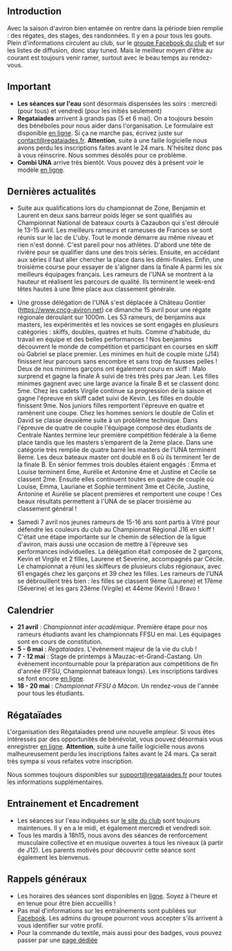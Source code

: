 ## Introduction

Avec la saison d'aviron bien entamée on rentre dans la période bien remplie : des régates, des stages, des randonnées. Il y en a pour tous les gouts. Plein d'informations circulent au club, sur le [groupe Facebook du club](https://www.facebook.com/groups/178457672172317/) et sur les listes de diffusion, donc stay tuned. Mais le meilleur moyen d'être au courant est toujours venir ramer, surtout avec le beau temps au rendez-vous.

## Important

* **Les séances sur l'eau** sont désormais dispensées les soirs : mercredi (pour tous) et vendredi (pour les initiés seulement)
* **Regataiades** arrivent à grands pas (5 et 6 mai). On a toujours besoin des bénéboles pour nous aider dans l'organisation. Le formulaire est disponible [en ligne](http://registration.regataiades.fr/fr/volunteering-registration#). Si ça ne marche pas, écrivez juste sur contact@regataiades.fr. **Attention**, suite à une faille logicielle nous avons perdu les inscriptions faites avant le 24 mars. N'hésitez donc pas à vous réinscrire. Nous sommes désolés pour ce problème.
* **Combi UNA** arrive très bientôt. Vous pouvez dès à présent voir le modèle [en ligne](http://univ-nantes-aviron.fr/libraries/images/universite-nantes-aviron-una-2-src-7832087389.jpg).

## Dernières actualités

* Suite aux qualifications lors du championnat de Zone, Benjamin et Laurent en deux sans barreur poids léger se sont qualifiés au Championnat National de bateaux courts à Cazaubon qui s'est déroulé le 13-15 avril. Les meilleurs rameurs et rameuses de Frances se sont réunis sur le lac de L'uby. Tout le monde démarre au même niveau et rien n'est donné. C'est pareil pour nos athlètes. D'abord une tête de rivière pour se qualifier dans une des trois séries. Ensuite, en accédant aux séries il faut aller chercher la place dans les démi-finales. Enfin, une troisième course pour essayer de s'aligner dans la finale A parmi les six meilleurs équipages français. Les rameurs de l'UNA se montrent à la hauteur et réalisent les parcours de qualité. Ils terminent le week-end têtes hautes à une 9me place aux classement générale.

* Une grosse délégation de l'UNA s'est déplacée à Château Gontier (https://www.cncg-aviron.net) ce dimanche 15 avril pour une régate régionale déroulant sur 1000m. Les 53 rameurs, de benjamins aux masters, les expérimentés et les novices se sont engagés en plusieurs catégories : skiffs, doubles, quatres et huits. Comme d'habitude, du travail en équipe et des belles performances !
Nos benjamins découvrent le monde de compétition et participant en courses en skiff où Gabriel se place premier.
Les minimes en huit de couple mixte (J14) finissent leur parcours sans encombre et sans trop de fausses pelles ! Deux de nos minimes garçons ont également couru en skiff : Malo surprend et gagne la finale À suivi de très très près par Jean.
Les filles minimes gagnent avec une large avance la finale B et se classent donc 5me.
Chez les cadets Virgile continue sa progression de la saison et gagne l'épreuve en skiff cadet suivi de Kevin. Les filles en double finissent 9me.
Nos juniors filles remportent l'épreuve en quatre et ramènent une coupe.
Chez les hommes seniors le double de Colin et David se classe deuxième suite à un problème technique.  Dans l'épreuve de quatre de couple l'équipage composé des étudiants de Centrale Nantes termine leur première compétition fédérale à la 6eme place tandis que les masters s’emparent de la 2eme place.
Dans une catégorie très remplie de quatre barré les masters de l'UNA terminent 8eme. Les deux bateaux master ont doublé en 8 où ils terminent 1er de la finale B.
En sénior femmes trois doubles étaient engagés : Emma et Louise terminent 6me, Aurélie et Antonine 4me et Justine et Cécile se classent 2me. Ensuite elles continuent toutes en quatre de couple où Louise, Emma, Lauriane et Sophie terminent 3me et Cécile, Justine, Antonine et Aurélie se placent premières et remportent une coupe !
Ces beaux résultats permettent à l'UNA de se placer troisième au classement général !

* Samedi 7 avril nos jeunes rameurs de 15-16 ans sont partis à Vitré pour défendre les couleurs du club au Championnat Régional J16 en skiff ! C'était une étape importante sur le chemin de sélection de la ligue d'aviron, mais aussi une occasion de mettre à l'épreuve ses performances individuelles. La délégation était composée de 2 garçons, Kevin et Virgile et 2 filles, Laurene et Severine, accompagnés par Cécile.
Le championnat a réuni les skiffeurs de plusieurs clubs régionaux, avec 61 engagés chez les garçons et 39 chez les filles. Les rameurs de l'UNA se débrouillent très bien : les filles se classent 9ème (Laurene) et 17ème (Séverine) et les gars 23ème (Virgile) et 44ème (Kevin) !
Bravo !

## Calendrier

* **21 avril** : *Championnat inter académique*. Première étape pour nos rameurs étudiants avant les championnats FFSU en mai. Les équipages sont en cours de constitution.
* **5 - 6 mai** : *Regataiades*. L'évènement majeur de la vie du club !
* **7 - 12 mai** : Stage de printemps à Mauzac-et-Grand-Castang. Un événement incontournable pour la préparation aux compétitions de fin d'année (FFSU, Championnat bateaux longs). Les inscriptions tardives se font encore [en ligne](https://www.helloasso.com/associations/universite-de-nantes-aviron/evenements/stage-de-printemps-a-mauzac-et-grand-castang).
* **18 - 20 mai** : *Championnat FFSU à Mâcon*. Un rendez-vous de l'année pour tous les étudiants.

## Régataïades

L'organisation des Régataïades prend une nouvelle ampleur. Si vous êtes intéressés par des opportunités de bénévolat, vous pouvez désormais vous enregistrer [en ligne](http://registration.regataiades.fr/fr/volunteering-registration). **Attention**, suite à une faille logicielle nous avons malheureusement perdu les inscriptions faites avant le 24 mars. Ça serait très sympa si vous refaites votre inscription.

Nous sommes toujours disponibles sur support@regataiades.fr pour toutes les informations supplémentaires.

## Entrainement et Encadrement

* Les séances sur l'eau indiquées sur [le site du club](http://univ-nantes-aviron.frpage/horaires) sont toujours maintenues. Il y en a le midi, et également mercredi et vendredi soir.
* Tous les mardis à 18h15, nous avons des séances de renforcement musculaire collective et en musique ouvertes à tous les niveaux (à partir de J12). Les parents motivés pour découvrir cette séance sont également les bienvenus.

## Rappels généraux

* Les horaires des séances sont disponibles en [ligne](http://univ-nantes-aviron.fr/page/horaires). Soyez à l'heure et en tenue pour être bien accueillis !
* Pas mal d'informations sur les entraînements sont publiées sur [Facebook](https://www.facebook.com/groups/178457672172317/). Les admins du groupe pourront vous accepter s'ils arrivent à vous identifier sur votre profil.
* Pour la commande du textile, mais aussi pour des badges, vous pouvez passer par une [page dédiée](https://www.helloasso.com/associations/universite-de-nantes-aviron/evenements/vente-textile-2017-2018)
